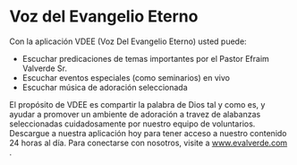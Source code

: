 # Voz del Evangelio Eterno

Con la aplicación VDEE (Voz Del Evangelio Eterno) usted puede:

- Escuchar predicaciones de temas importantes por el Pastor Efraim Valverde Sr. 
- Escuchar eventos especiales (como seminarios) en vivo 
- Escuchar música de adoración seleccionada

El propósito de VDEE es compartir la palabra de Dios tal y como es, y ayudar a promover un ambiente de adoración a travez de alabanzas seleccionadas cuidadosamente por nuestro equipo de voluntarios.  Descargue a nuestra aplicación hoy para tener acceso a nuestro contenido 24 horas al día. Para conectarse con nosotros, visite a www.evalverde.com .


